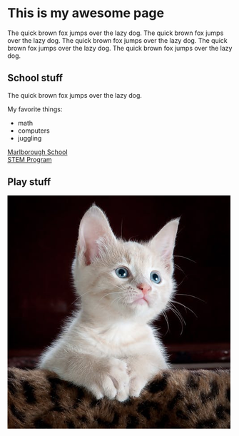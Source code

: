 # This is my awesome page

The quick brown fox jumps over the lazy dog.
The quick brown fox jumps over the lazy dog.
The quick brown fox jumps over the lazy dog.
The quick brown fox jumps over the lazy dog.
The quick brown fox jumps over the lazy dog.

## School stuff

The quick brown fox jumps over the lazy dog.

My favorite things:
- math
- computers
- juggling

[Marlborough School](http://marlborough.org)  
[STEM Program](http://stem.marlborough.org)


## Play stuff

![A cute cat](cat.jpg)


<script src="processing.min.js"></script>
<canvas data-processing-sources="hello-web.pde"></canvas>




